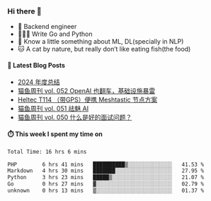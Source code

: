 ### Hi there 👋

- 🔧 Backend engineer
- 👨🏻‍💻 Write Go and Python
- 🔭 Know a little something about ML, DL(specially in NLP)
- 🐱 A cat by nature, but really don’t like eating fish(the food)

#### 📖 Latest Blog Posts
<!-- BLOG-POST-LIST:START -->
- [2024 年度总结](https://ameow.xyz/archives/2024-wrapup)
- [猫鱼周刊 vol. 052 OpenAI 也翻车，基础设施暴雷](https://ameow.xyz/archives/weekly-052)
- [Heltec T114 （带GPS）便携 Meshtastic 节点方案](https://ameow.xyz/archives/meshtastic-heltec-t114)
- [猫鱼周刊 vol. 051 祛魅 AI](https://ameow.xyz/archives/weekly-051)
- [猫鱼周刊 vol. 050 什么是好的面试问题？](https://ameow.xyz/archives/weekly-050)
<!-- BLOG-POST-LIST:END -->

#### ⏱️ This week I spent my time on
<!--START_SECTION:waka-->

```txt
Total Time: 16 hrs 6 mins

PHP        6 hrs 41 mins   ██████████▒░░░░░░░░░░░░░░   41.53 %
Markdown   4 hrs 30 mins   ███████░░░░░░░░░░░░░░░░░░   27.95 %
Python     3 hrs 23 mins   █████▒░░░░░░░░░░░░░░░░░░░   21.07 %
Go         0 hrs 27 mins   ▓░░░░░░░░░░░░░░░░░░░░░░░░   02.79 %
unknown    0 hrs 13 mins   ▒░░░░░░░░░░░░░░░░░░░░░░░░   01.37 %
```

<!--END_SECTION:waka-->

<!--
**LeslieLeung/LeslieLeung** is a ✨ _special_ ✨ repository because its `README.md` (this file) appears on your GitHub profile.

Here are some ideas to get you started:

- 🔭 I’m currently working on ...
- 🌱 I’m currently learning ...
- 👯 I’m looking to collaborate on ...
- 🤔 I’m looking for help with ...
- 💬 Ask me about ...
- 📫 How to reach me: ...
- 😄 Pronouns: ...
- ⚡ Fun fact: ...
-->
